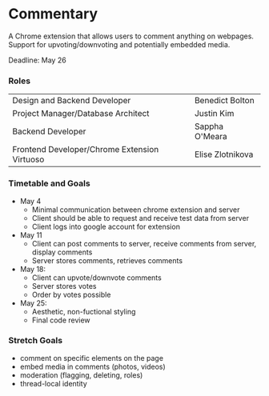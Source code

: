 # Commentary

A Chrome extension that allows users to comment anything on webpages. Support for upvoting/downvoting and potentially embedded media.

Deadline: May 26

### Roles
<table>
<tr><td>Design and Backend Developer</td><td>Benedict Bolton</td></tr>
<tr><td>Project Manager/Database Architect</td><td>Justin Kim</td></tr>
<tr><td>Backend Developer</td><td>Sappha O'Meara</td></tr>
<tr><td>Frontend Developer/Chrome Extension Virtuoso</td><td>Elise Zlotnikova</td></tr>
</table>

### Timetable and Goals
* May 4
  * Minimal communication between chrome extension and server
  * Client should be able to request and receive test data from server
  * Client logs into google account for extension
* May 11
  * Client can post comments to server, receive comments from server, display comments
  * Server stores comments, retrieves comments
* May 18:
  * Client can upvote/downvote comments
  * Server stores votes
  * Order by votes possible
* May 25:
  * Aesthetic, non-fuctional styling
  * Final code review
	
### Stretch Goals
* comment on specific elements on the page
* embed media in comments (photos, videos)
* moderation (flagging, deleting, roles)
* thread-local identity
